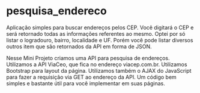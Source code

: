# pesquisa_endereco

Aplicação simples para buscar endereços pelos CEP.
Você digitará o CEP e será retornado todas as informações referentes ao mesmo. Optei por só listar o logradouro, bairro, localidade e UF. Porém você pode listar diversos outros item que são retornados da API em forma de JSON.


Nesse Mini Projeto criamos uma API para pesquisa de endereços.
Utilizamos a API ViaCeo, que fica no endereço viacep.com.br.
Utilizamos Bootstrap para layout da página. 
Utilizamos também o AJAX do JavaScript para fazer a requisição via GET ao endereço da API.
Um código bem simples e bastante útil para você implementar em suas páginas.

